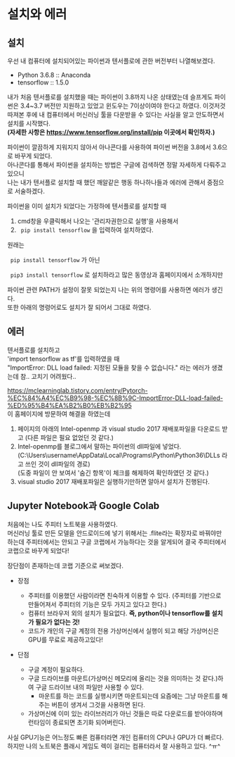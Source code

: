 # 설치와 에러

## 설치
우선 내 컴퓨터에 설치되어있는 파이썬과 텐서플로에 관한 버전부터 나열해보겠다.

+ Python 3.6.8 :: Anaconda
+ tensorflow :: 1.5.0

내가 처음 텐서플로를 설치했을 때는 파이썬이 3.8까지 나온 상태였는데 슬프게도 파이썬은 3.4~3.7 버전만 지원하고 있었고 윈도우는 7이상이여야 한다고 하였다. 이것저것 따져본 후에 내 컴퓨터에서 머신러닝 툴을 다운받을 수 있다는 사실을 알고 안도하면서 설치를 시작했다.\
**(자세한 사항은 https://www.tensorflow.org/install/pip 이곳에서 확인하자.)**

파이썬이 깔끔하게 지워지지 않아서 아나콘다를 사용하여 파이썬 버전을 3.8에서 3.6으로 바꾸게 되었다.\
아나콘다를 통해서 파이썬을 설치하는 방법은 구글에 검색하면 정말 자세하게 다뤄주고 있으니\
나는 내가 텐서플로 설치할 때 했던 깨알같은 행동 하나하나들과 에러에 관해서 중점으로 서술하겠다.

파이썬을 이미 설치가 되었다는 가정하에 텐서플로를 설치할 때
1. cmd창을 우클릭해서 나오는 '관리자권한으로 실행'을 사용해서
2. <code> pip install tensorflow</code> 을 입력하여 설치하였다.

원래는 

<code> pip install tensorflow</code> 가 아닌

<code> pip3 install tensorflow</code> 로 설치하라고 많은 동영상과 홈페이지에서 소개하지만

파이썬 관련 PATH가 설정이 잘못 되었는지 나는 위의 명령어를 사용하면 에러가 생긴다.\
또한 아래의 명령어로도 설치가 잘 되어서 그대로 하였다.

## 에러
텐서플로를 설치하고 \
'import tensorflow as tf'를 입력하였을 때\
"ImportError: DLL load failed: 지정된 모듈을 찾을 수 없습니다." 라는 에러가 생겼는데 참.. 고치기 어려웠다..

https://mclearninglab.tistory.com/entry/Pytorch-%EC%84%A4%EC%B9%98-%EC%8B%9C-ImportError-DLL-load-failed-%ED%95%B4%EA%B2%B0%EB%B2%95 \
이 홈페이지에 방문하여 해결을 하였는데 

1. 페이지의 아래의 Intel-openmp 과 visual studio 2017 재배포파일을 다운로드 받고 (다른 파일은 필요 없었던 것 같다.)
2. Intel-openmp를 블로그에서 말하는 파이썬의 dll파일에 넣었다.
(C:\Users\username\AppData\Local\Programs\Python\Python36\DLLs 라고 쓰인 것이 dll파일의 경로)\
(도중 파일이 안 보여서 '숨긴 항목'이 체크를 해제하여 확인하였던 것 같다.)
3. visual studio 2017 재배포파일은 실행하기만하면 알아서 설치가 진행된다.

## Jupyter Notebook과 Google Colab
처음에는 나도 주피터 노트북을 사용하였다.\
머신러닝 툴로 만든 모델을 안드로이드에 넣기 위해서는 .flite라는 확장자로 바꿔야만 하는데 주피터에서는 안되고 구글 코랩에서 가능하다는 것을 알게되어 결국 주피터에서 코랩으로 바꾸게 되었다!

장단점이 존재하는데 코랩 기준으로 써보겠다.
+ 장점
  + 주피터를 이용했던 사람이라면 친숙하게 이용할 수 있다. (주피터를 기반으로 만들어져서 주피터의 기능은 모두 가지고 있다고 한다.)
  + 컴퓨터 브라우저 외의 설치가 필요없다. **즉, python이나 tensorflow를 설치가 필요가 없다는 것!**
  + 코드가 개인의 구글 계정의 전용 가상머신에서 실행이 되고 해당 가상머신은 GPU를 무료로 제공하고있다!

+ 단점
  + 구글 계정이 필요하다.
  + 구글 드라이브를 마운트(가상머신 메모리에 올리는 것을 의미하는 것 같다.)하여 구글 드라이브 내의 파일만 사용할 수 있다.
    + 마운트를 하는 코드를 실행시키면 마운트되는데 요즘에는 그냥 마운트를 해주는 버튼이 생겨서 그것을 사용하면 된다.
  + 가상머신에 이미 있는 라이브러리가 아닌 것들은 따로 다운로드를 받아야하며 런타임이 종료되면 초기화 되어버린다.  

사실 GPU기능은 어느정도 빠른 컴퓨터라면 개인 컴퓨터의 CPU나 GPU가 더 빠르다.\
하지만 나의 노트북은 플래시 게임도 렉이 걸리는 컴퓨터라서 잘 사용하고 있다. ^ㅠ^
